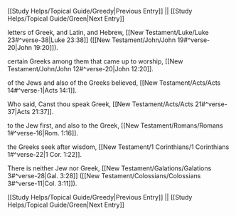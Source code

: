 [[Study Helps/Topical Guide/Greedy|Previous Entry]]  ||  [[Study Helps/Topical Guide/Green|Next Entry]]

 letters of Greek, and Latin, and Hebrew, [[New Testament/Luke/Luke 23#^verse-38|Luke 23:38]] ([[New Testament/John/John 19#^verse-20|John 19:20]]).

 certain Greeks among them that came up to worship, [[New Testament/John/John 12#^verse-20|John 12:20]].

 of the Jews and also of the Greeks believed, [[New Testament/Acts/Acts 14#^verse-1|Acts 14:1]].

 Who said, Canst thou speak Greek, [[New Testament/Acts/Acts 21#^verse-37|Acts 21:37]].

 to the Jew first, and also to the Greek, [[New Testament/Romans/Romans 1#^verse-16|Rom. 1:16]].

 the Greeks seek after wisdom, [[New Testament/1 Corinthians/1 Corinthians 1#^verse-22|1 Cor. 1:22]].

 There is neither Jew nor Greek, [[New Testament/Galations/Galations 3#^verse-28|Gal. 3:28]] ([[New Testament/Colossians/Colossians 3#^verse-11|Col. 3:11]]).

[[Study Helps/Topical Guide/Greedy|Previous Entry]]  ||  [[Study Helps/Topical Guide/Green|Next Entry]]